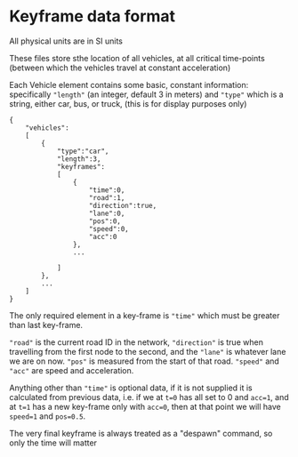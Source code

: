 Keyframe data format
======
All physical units are in SI units

These files store sthe location of all vehicles, at all critical time-points (between which the vehicles travel at constant acceleration)

Each Vehicle element contains some basic, constant information: specifically `"length"` (an integer, default 3 in meters) and `"type"` which is a string, either car, bus, or truck, (this is for display purposes only)



    {
        "vehicles":
        [
            {
                "type":"car",
                "length":3,
                "keyframes":
                [
                    {
                        "time":0,
                        "road":1,
                        "direction":true,
                        "lane":0,
                        "pos":0,
                        "speed":0,
                        "acc":0
                    },
                    ...

                ]
            },
            ...
        ]
    }

The only required element in a key-frame is `"time"` which must be greater than last key-frame.


`"road"` is the current road ID in the network, `"direction"` is true when travelling from the first node to the second, and the `"lane"` is whatever lane we are on now. `"pos"` is measured from the start of that road. `"speed"` and `"acc"` are speed and acceleration.

Anything other than `"time"` is optional data, if it is not supplied it is calculated from previous data, i.e. if we at `t=0` has all set to 0 and `acc=1`, and at `t=1` has a new key-frame only with `acc=0`, then at that point we will have `speed=1` and `pos=0.5`.

The very final keyframe is always treated as a "despawn" command, so only the time will matter
